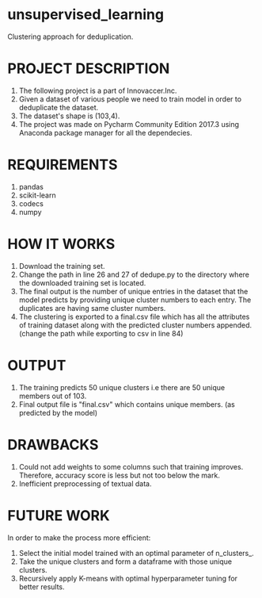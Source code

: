 # unsupervised_learning
Clustering approach for deduplication.

# PROJECT DESCRIPTION
1) The following project is a part of Innovaccer.Inc.
2) Given a dataset of various people we need to train model in order to deduplicate the dataset.
3) The dataset's shape is (103,4).
4) The project was made on Pycharm Community Edition 2017.3 using Anaconda package manager for all the dependecies.

# REQUIREMENTS
1) pandas
2) scikit-learn
3) codecs
4) numpy

# HOW IT WORKS
1) Download the training set.
2) Change the path in line 26 and 27 of dedupe.py to the directory where the downloaded training set is located.
3) The final output is the number of unique entries in the dataset that the model predicts by providing unique cluster numbers to
   each entry. The duplicates are having same cluster numbers.
4) The clustering is exported to a final.csv file which has all the attributes of training dataset along with the predicted cluster
   numbers appended. (change the path while exporting to csv in line 84)

# OUTPUT 
1) The training predicts 50 unique clusters i.e there are 50 unique members out of 103.
2) Final output file is "final.csv" which contains unique members. (as predicted by the model)

# DRAWBACKS
1) Could not add weights to some columns such that training improves. Therefore, accuracy score is less but not too below the mark.
2) Inefficient preprocessing of textual data.

# FUTURE WORK
In order to make the process more efficient:
1) Select the initial model trained with an optimal parameter of n_clusters_.
2) Take the unique clusters and form a dataframe with those unique clusters.
3) Recursively apply K-means with optimal hyperparameter tuning for better results.
